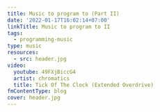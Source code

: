 ```yaml
---
title: Music to program to (Part II)
date: '2022-01-17T16:02:14+07:00'
linkTitle: Music to program to II
tags:
  - programming-music
type: music
resources:
  - src: header.jpg
video:
  youtube: 49FXjBiccG4
  artist: chromatics
  title: Tick Of The Clock (Extended Overdrive)
fmContentType: blog
cover: header.jpg
---
```


